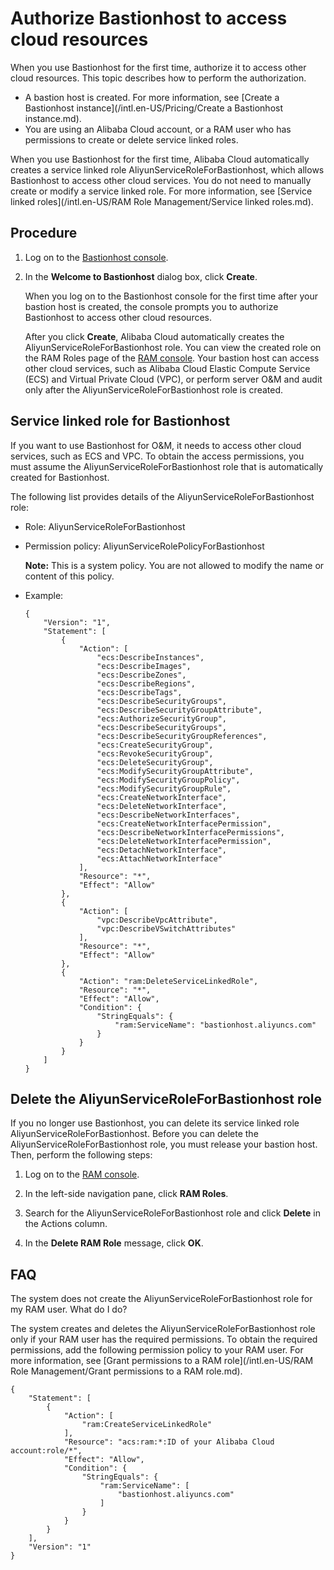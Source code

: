 # Authorize Bastionhost to access cloud resources

When you use Bastionhost for the first time, authorize it to access other cloud resources. This topic describes how to perform the authorization.

-   A bastion host is created. For more information, see [Create a Bastionhost instance](/intl.en-US/Pricing/Create a Bastionhost instance.md).
-   You are using an Alibaba Cloud account, or a RAM user who has permissions to create or delete service linked roles.

When you use Bastionhost for the first time, Alibaba Cloud automatically creates a service linked role AliyunServiceRoleForBastionhost, which allows Bastionhost to access other cloud services. You do not need to manually create or modify a service linked role. For more information, see [Service linked roles](/intl.en-US/RAM Role Management/Service linked roles.md).

## Procedure

1.  Log on to the [Bastionhost console](https://yundun.console.aliyun.com/?p=bastion).

2.  In the **Welcome to Bastionhost** dialog box, click **Create**.

    When you log on to the Bastionhost console for the first time after your bastion host is created, the console prompts you to authorize Bastionhost to access other cloud resources.

    After you click **Create**, Alibaba Cloud automatically creates the AliyunServiceRoleForBastionhost role. You can view the created role on the RAM Roles page of the [RAM console](https://ram.console.aliyun.com/roles). Your bastion host can access other cloud services, such as Alibaba Cloud Elastic Compute Service \(ECS\) and Virtual Private Cloud \(VPC\), or perform server O&M and audit only after the AliyunServiceRoleForBastionhost role is created.


## Service linked role for Bastionhost

If you want to use Bastionhost for O&M, it needs to access other cloud services, such as ECS and VPC. To obtain the access permissions, you must assume the AliyunServiceRoleForBastionhost role that is automatically created for Bastionhost.

The following list provides details of the AliyunServiceRoleForBastionhost role:

-   Role: AliyunServiceRoleForBastionhost
-   Permission policy: AliyunServiceRolePolicyForBastionhost

    **Note:** This is a system policy. You are not allowed to modify the name or content of this policy.

-   Example:

    ```
    {
        "Version": "1",
        "Statement": [
            {
                "Action": [
                    "ecs:DescribeInstances",
                    "ecs:DescribeImages",
                    "ecs:DescribeZones",
                    "ecs:DescribeRegions",
                    "ecs:DescribeTags",
                    "ecs:DescribeSecurityGroups",
                    "ecs:DescribeSecurityGroupAttribute",
                    "ecs:AuthorizeSecurityGroup",
                    "ecs:DescribeSecurityGroups",
                    "ecs:DescribeSecurityGroupReferences",
                    "ecs:CreateSecurityGroup",
                    "ecs:RevokeSecurityGroup",
                    "ecs:DeleteSecurityGroup",
                    "ecs:ModifySecurityGroupAttribute",
                    "ecs:ModifySecurityGroupPolicy",
                    "ecs:ModifySecurityGroupRule",
                    "ecs:CreateNetworkInterface",
                    "ecs:DeleteNetworkInterface",
                    "ecs:DescribeNetworkInterfaces",
                    "ecs:CreateNetworkInterfacePermission",
                    "ecs:DescribeNetworkInterfacePermissions",
                    "ecs:DeleteNetworkInterfacePermission",
                    "ecs:DetachNetworkInterface",
                    "ecs:AttachNetworkInterface"
                ],
                "Resource": "*",
                "Effect": "Allow"
            },
            {
                "Action": [
                    "vpc:DescribeVpcAttribute",
                    "vpc:DescribeVSwitchAttributes"
                ],
                "Resource": "*",
                "Effect": "Allow"
            },
            {
                "Action": "ram:DeleteServiceLinkedRole",
                "Resource": "*",
                "Effect": "Allow",
                "Condition": {
                    "StringEquals": {
                        "ram:ServiceName": "bastionhost.aliyuncs.com"
                    }
                }
            }
        ]
    }
    ```


## Delete the AliyunServiceRoleForBastionhost role

If you no longer use Bastionhost, you can delete its service linked role AliyunServiceRoleForBastionhost. Before you can delete the AliyunServiceRoleForBastionhost role, you must release your bastion host. Then, perform the following steps:

1.  Log on to the [RAM console](https://ram.console.aliyun.com/roles).

2.  In the left-side navigation pane, click **RAM Roles**.

3.  Search for the AliyunServiceRoleForBastionhost role and click **Delete** in the Actions column.

4.  In the **Delete RAM Role** message, click **OK**.


## FAQ

The system does not create the AliyunServiceRoleForBastionhost role for my RAM user. What do I do?

The system creates and deletes the AliyunServiceRoleForBastionhost role only if your RAM user has the required permissions. To obtain the required permissions, add the following permission policy to your RAM user. For more information, see [Grant permissions to a RAM role](/intl.en-US/RAM Role Management/Grant permissions to a RAM role.md).

```
{
    "Statement": [
        {
            "Action": [
                "ram:CreateServiceLinkedRole"
            ],
            "Resource": "acs:ram:*:ID of your Alibaba Cloud account:role/*",
            "Effect": "Allow",
            "Condition": {
                "StringEquals": {
                    "ram:ServiceName": [
                        "bastionhost.aliyuncs.com"
                    ]
                }
            }
        }
    ],
    "Version": "1"
}                
```

